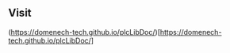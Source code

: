 ## Visit   
(https://domenech-tech.github.io/plcLibDoc/)[https://domenech-tech.github.io/plcLibDoc/]